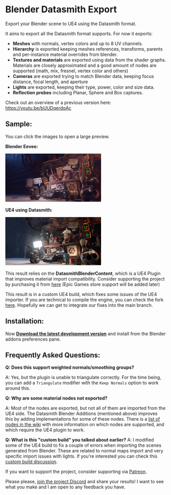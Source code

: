 # Blender Datasmith Export

Export your Blender scene to UE4 using the Datasmith format.

It aims to export all the Datasmith format supports. For now it exports:

* __Meshes__ with normals, vertex colors and up to 8 UV channels.
* __Hierarchy__ is exported keeping meshes references, transforms, parents and
per-instance material overrides from blender.
* __Textures and materials__ are exported using data from the shader graphs.
Materials are closely approximated and a good amount of nodes are supported
(math, mix, fresnel, vertex color and others)
* __Cameras__ are exported trying to match Blender data, keeping focus
distance, focal length, and aperture
* __Lights__ are exported, keeping their type, power, color and size data.
* __Reflection probes__ including Planar, Sphere and Box captures.

Check out an overview of a previous version here:
https://youtu.be/bUUDqerdqAc

## Sample:
You can click the images to open a large preview.

__Blender Eevee:__

<img alt="Blender Eevee render" src="docs/blender.jpg" width="300">

__UE4 using Datasmith:__

<img alt="UE4 render" src="docs/unreal.jpg" width="300">

This result relies on the **DatasmithBlenderContent**, which is a UE4 Plugin
that improves material import compatibility. Consider supporting the project by
purchasing it from [here][gumroad] (Epic Games store support will be added later)

[gumroad]: https://gum.co/DQvTL

This result is in a custom UE4 build, which fixes some issues of the UE4
importer. If you are technical to compile the engine, you can check the fork
[here][ue4 fork]. Hopefully we can get to integrate our fixes into the main
branch.

[ue4 fork]: https://github.com/0xafbf/UnrealEngine/tree/master

## Installation:

Now [__Download the latest development version__][download_link] and install
from the Blender addons preferences pane.

[download_link]: https://github.com/0xafbf/blender-datasmith-export/archive/master.zip

## Frequently Asked Questions:

__Q: Does this support weighted normals/smoothing groups?__

A: Yes, but the plugin is unable to triangulate correctly. For the time
being, you can add a `Triangulate` modifier with the `Keep Normals` option to
work around this.

__Q: Why are some material nodes not exported?__

A: Most of the nodes are exported, but not all of them are imported from the
UE4 side. The Datasmith Blender Additions (mentioned above) improves this by
adding implementations for some of these nodes. There is a
[list of nodes in the wiki] with more information on which nodes are
supported, and which require the UE4 plugin to work.

[list of nodes in the wiki]: https://github.com/0xafbf/blender-datasmith-export/wiki/Supported-Material-Nodes

__Q: What is this "custom build" you talked about earlier?__
A: I modified some of the UE4 build to fix a couple of errors when importing
the scenes generated from Blender. These are related to normal maps import
and very specific import issues with lights. If you're interested you can
check this [custom build discussion].

[custom build discussion]: https://github.com/0xafbf/blender-datasmith-export/issues/25

If you want to support the project, consider supporting via [Patreon].

[patreon]: https://www.patreon.com/0xafbf

Please please, [join the project Discord][join_discord] and share your results!
I want to see what you make and I am open to any feedback you have.

[join_discord]: https://discord.gg/NJt5ADJ


